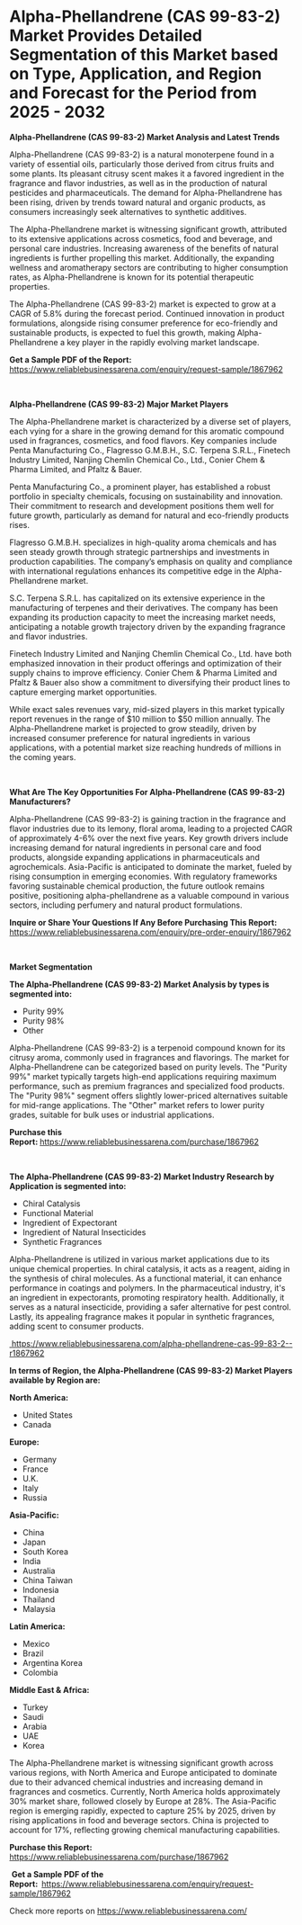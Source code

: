 <p><h1>Alpha-Phellandrene (CAS 99-83-2) Market Provides Detailed Segmentation of this Market based on Type, Application, and Region and Forecast for the Period from 2025 - 2032</h1></p><p><strong>Alpha-Phellandrene (CAS 99-83-2) Market Analysis and Latest Trends</strong></p>
<p><p>Alpha-Phellandrene (CAS 99-83-2) is a natural monoterpene found in a variety of essential oils, particularly those derived from citrus fruits and some plants. Its pleasant citrusy scent makes it a favored ingredient in the fragrance and flavor industries, as well as in the production of natural pesticides and pharmaceuticals. The demand for Alpha-Phellandrene has been rising, driven by trends toward natural and organic products, as consumers increasingly seek alternatives to synthetic additives.</p><p>The Alpha-Phellandrene market is witnessing significant growth, attributed to its extensive applications across cosmetics, food and beverage, and personal care industries. Increasing awareness of the benefits of natural ingredients is further propelling this market. Additionally, the expanding wellness and aromatherapy sectors are contributing to higher consumption rates, as Alpha-Phellandrene is known for its potential therapeutic properties.</p><p>The Alpha-Phellandrene (CAS 99-83-2) market is expected to grow at a CAGR of 5.8% during the forecast period. Continued innovation in product formulations, alongside rising consumer preference for eco-friendly and sustainable products, is expected to fuel this growth, making Alpha-Phellandrene a key player in the rapidly evolving market landscape.</p></p>
<p><strong>Get a Sample PDF of the Report:&nbsp;</strong> <a href="https://www.reliablebusinessarena.com/enquiry/request-sample/1867962?utm_campaign=3212&utm_medium=2&utm_source=Github&utm_content=ia&utm_term=03042025&utm_id=alpha-phellandrene-cas-99-83-2">https://www.reliablebusinessarena.com/enquiry/request-sample/1867962</a></p>
<p>&nbsp;</p>
<p><strong>Alpha-Phellandrene (CAS 99-83-2) Major Market Players</strong></p>
<p><p>The Alpha-Phellandrene market is characterized by a diverse set of players, each vying for a share in the growing demand for this aromatic compound used in fragrances, cosmetics, and food flavors. Key companies include Penta Manufacturing Co., Flagresso G.M.B.H., S.C. Terpena S.R.L., Finetech Industry Limited, Nanjing Chemlin Chemical Co., Ltd., Conier Chem & Pharma Limited, and Pfaltz & Bauer.</p><p>Penta Manufacturing Co., a prominent player, has established a robust portfolio in specialty chemicals, focusing on sustainability and innovation. Their commitment to research and development positions them well for future growth, particularly as demand for natural and eco-friendly products rises.</p><p>Flagresso G.M.B.H. specializes in high-quality aroma chemicals and has seen steady growth through strategic partnerships and investments in production capabilities. The company’s emphasis on quality and compliance with international regulations enhances its competitive edge in the Alpha-Phellandrene market.</p><p>S.C. Terpena S.R.L. has capitalized on its extensive experience in the manufacturing of terpenes and their derivatives. The company has been expanding its production capacity to meet the increasing market needs, anticipating a notable growth trajectory driven by the expanding fragrance and flavor industries.</p><p>Finetech Industry Limited and Nanjing Chemlin Chemical Co., Ltd. have both emphasized innovation in their product offerings and optimization of their supply chains to improve efficiency. Conier Chem & Pharma Limited and Pfaltz & Bauer also show a commitment to diversifying their product lines to capture emerging market opportunities.</p><p>While exact sales revenues vary, mid-sized players in this market typically report revenues in the range of $10 million to $50 million annually. The Alpha-Phellandrene market is projected to grow steadily, driven by increased consumer preference for natural ingredients in various applications, with a potential market size reaching hundreds of millions in the coming years.</p></p>
<p>&nbsp;</p>
<p><strong>What Are The Key Opportunities For Alpha-Phellandrene (CAS 99-83-2) Manufacturers?</strong></p>
<p><p>Alpha-Phellandrene (CAS 99-83-2) is gaining traction in the fragrance and flavor industries due to its lemony, floral aroma, leading to a projected CAGR of approximately 4-6% over the next five years. Key growth drivers include increasing demand for natural ingredients in personal care and food products, alongside expanding applications in pharmaceuticals and agrochemicals. Asia-Pacific is anticipated to dominate the market, fueled by rising consumption in emerging economies. With regulatory frameworks favoring sustainable chemical production, the future outlook remains positive, positioning alpha-phellandrene as a valuable compound in various sectors, including perfumery and natural product formulations.</p></p>
<p><strong>Inquire or Share Your Questions If Any Before Purchasing This Report:</strong> <a href="https://www.reliablebusinessarena.com/enquiry/pre-order-enquiry/1867962?utm_campaign=3212&utm_medium=2&utm_source=Github&utm_content=ia&utm_term=03042025&utm_id=alpha-phellandrene-cas-99-83-2">https://www.reliablebusinessarena.com/enquiry/pre-order-enquiry/1867962</a></p>
<p>&nbsp;</p>
<p><strong>Market Segmentation</strong></p>
<p><strong>The Alpha-Phellandrene (CAS 99-83-2) Market Analysis by types is segmented into:</strong></p>
<p><ul><li>Purity 99%</li><li>Purity 98%</li><li>Other</li></ul></p>
<p><p>Alpha-Phellandrene (CAS 99-83-2) is a terpenoid compound known for its citrusy aroma, commonly used in fragrances and flavorings. The market for Alpha-Phellandrene can be categorized based on purity levels. The "Purity 99%" market typically targets high-end applications requiring maximum performance, such as premium fragrances and specialized food products. The "Purity 98%" segment offers slightly lower-priced alternatives suitable for mid-range applications. The "Other" market refers to lower purity grades, suitable for bulk uses or industrial applications.</p></p>
<p><strong>Purchase this Report:&nbsp;</strong><a href="https://www.reliablebusinessarena.com/purchase/1867962?utm_campaign=3212&utm_medium=2&utm_source=Github&utm_content=ia&utm_term=03042025&utm_id=alpha-phellandrene-cas-99-83-2">https://www.reliablebusinessarena.com/purchase/1867962</a></p>
<p>&nbsp;</p>
<p><strong>The Alpha-Phellandrene (CAS 99-83-2) Market Industry Research by Application is segmented into:</strong></p>
<p><ul><li>Chiral Catalysis</li><li>Functional Material</li><li>Ingredient of Expectorant</li><li>Ingredient of Natural Insecticides</li><li>Synthetic Fragrances</li></ul></p>
<p><p>Alpha-Phellandrene is utilized in various market applications due to its unique chemical properties. In chiral catalysis, it acts as a reagent, aiding in the synthesis of chiral molecules. As a functional material, it can enhance performance in coatings and polymers. In the pharmaceutical industry, it's an ingredient in expectorants, promoting respiratory health. Additionally, it serves as a natural insecticide, providing a safer alternative for pest control. Lastly, its appealing fragrance makes it popular in synthetic fragrances, adding scent to consumer products.</p></p>
<p><a href="https://www.reliablebusinessarena.com/alpha-phellandrene-cas-99-83-2--r1867962?utm_campaign=3212&utm_medium=2&utm_source=Github&utm_content=ia&utm_term=03042025&utm_id=alpha-phellandrene-cas-99-83-2">&nbsp;https://www.reliablebusinessarena.com/alpha-phellandrene-cas-99-83-2--r1867962</a></p>
<p><strong>In terms of Region, the Alpha-Phellandrene (CAS 99-83-2) Market Players available by Region are:</strong></p>
<p>
    <p> <strong> North America: </strong>
        <ul>
            <li>United States</li>
            <li>Canada</li>
        </ul>
        </p> 
    <p> <strong> Europe: </strong>
        <ul>
            <li>Germany</li>
            <li>France</li>
            <li>U.K.</li>
            <li>Italy</li>
            <li>Russia</li>
        </ul>
        </p> 
    <p> <strong> Asia-Pacific: </strong>
        <ul>
            <li>China</li>
            <li>Japan</li>
            <li>South Korea</li>
            <li>India</li>
            <li>Australia</li>
            <li>China Taiwan</li>
            <li>Indonesia</li>
            <li>Thailand</li>
            <li>Malaysia</li>
        </ul>
        </p> 
    <p> <strong> Latin America: </strong>
        <ul>
            <li>Mexico</li>
            <li>Brazil</li>
            <li>Argentina Korea</li>
            <li>Colombia</li>
        </ul>
        </p> 
    <p> <strong> Middle East & Africa: </strong>
        <ul>
            <li>Turkey</li>
            <li>Saudi</li>
            <li>Arabia</li>
            <li>UAE</li>
            <li>Korea</li>
        </ul>
    </p>
    </p>
<p><p>The Alpha-Phellandrene market is witnessing significant growth across various regions, with North America and Europe anticipated to dominate due to their advanced chemical industries and increasing demand in fragrances and cosmetics. Currently, North America holds approximately 30% market share, followed closely by Europe at 28%. The Asia-Pacific region is emerging rapidly, expected to capture 25% by 2025, driven by rising applications in food and beverage sectors. China is projected to account for 17%, reflecting growing chemical manufacturing capabilities.</p></p>
<p><strong>Purchase this Report: </strong><a href="https://www.reliablebusinessarena.com/purchase/1867962?utm_campaign=3212&utm_medium=2&utm_source=Github&utm_content=ia&utm_term=03042025&utm_id=alpha-phellandrene-cas-99-83-2">https://www.reliablebusinessarena.com/purchase/1867962</a></p>
<p>&nbsp;<strong>Get a Sample PDF of the Report:&nbsp;&nbsp;</strong><a href="https://www.reliablebusinessarena.com/enquiry/request-sample/1867962?utm_campaign=3212&utm_medium=2&utm_source=Github&utm_content=ia&utm_term=03042025&utm_id=alpha-phellandrene-cas-99-83-2">https://www.reliablebusinessarena.com/enquiry/request-sample/1867962</a></p>
<p><strong></strong></p>
<p>Check more reports on <a href="https://www.reliablebusinessarena.com/?utm_campaign=3212&utm_medium=2&utm_source=Github&utm_content=ia&utm_term=03042025&utm_id=alpha-phellandrene-cas-99-83-2">https://www.reliablebusinessarena.com/</a></p>